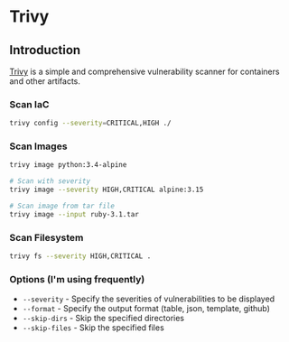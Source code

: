 # Trivy

## Introduction

[Trivy](https://trivy.dev/) is a simple and comprehensive vulnerability scanner for containers and other artifacts.

### Scan IaC

```bash
trivy config --severity=CRITICAL,HIGH ./
```

### Scan Images

```bash
trivy image python:3.4-alpine

# Scan with severity
trivy image --severity HIGH,CRITICAL alpine:3.15

# Scan image from tar file
trivy image --input ruby-3.1.tar
```

### Scan Filesystem

```bash
trivy fs --severity HIGH,CRITICAL .
```

### Options (I'm using frequently)

- `--severity` - Specify the severities of vulnerabilities to be displayed
- `--format` - Specify the output format (table, json, template, github)
- `--skip-dirs` - Skip the specified directories
- `--skip-files` - Skip the specified files
